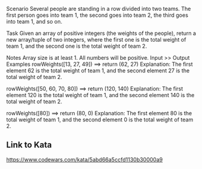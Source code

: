 Scenario
Several people are standing in a row divided into two teams.
The first person goes into team 1, the second goes into team 2, the third goes into team 1, and so on.

Task
Given an array of positive integers (the weights of the people), return a new array/tuple of two integers, where the first one is the total weight of team 1, and the second one is the total weight of team 2.

Notes
Array size is at least 1.
All numbers will be positive.
Input >> Output Examples
rowWeights([13, 27, 49])  ==>  return (62, 27)
Explanation:
The first element 62 is the total weight of team 1, and the second element 27 is the total weight of team 2.

rowWeights([50, 60, 70, 80])  ==>  return (120, 140)
Explanation:
The first element 120 is the total weight of team 1, and the second element 140 is the total weight of team 2.

rowWeights([80])  ==>  return (80, 0)
Explanation:
The first element 80 is the total weight of team 1, and the second element 0 is the total weight of team 2.



## Link to Kata
https://www.codewars.com/kata/5abd66a5ccfd1130b30000a9